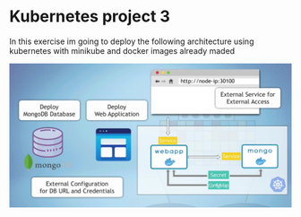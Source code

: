 # Kubernetes project 3

In this exercise im going to deploy the following architecture using kubernetes with minikube and docker images already maded

<p align="center">
  <img src="images/image1.png">
</p>
